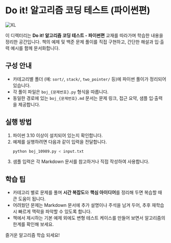 # Do it! 알고리즘 코딩 테스트 (파이썬편)

![XL](https://github.com/user-attachments/assets/2328d36d-851a-4b23-99c7-c958dfd242cf)


이 디렉터리는 **Do it! 알고리즘 코딩 테스트 - 파이썬편** 교재를 따라가며 학습한 내용을 정리한 공간입니다. 책의 예제 및 백준 문제 풀이를 직접 구현하고, 간단한 해설과 입·출력 예시를 함께 문서화합니다.

## 구성 안내
- 카테고리별 폴더 (예: `sort/`, `stack/`, `two_pointer/` 등)에 파이썬 풀이가 정리되어 있습니다.
- 각 풀이 파일은 `boj_{문제번호}.py` 형식을 따릅니다.
- 동일한 경로에 있는 `boj_{문제번호}.md` 문서는 문제 링크, 접근 요약, 샘플 입·출력을 제공합니다.

## 실행 방법
1. 파이썬 3.10 이상이 설치되어 있는지 확인합니다.
2. 예제를 실행하려면 다음과 같이 입력을 전달합니다.
   ```bash
   python boj_10989.py < input.txt
   ```
3. 샘플 입력은 각 Markdown 문서를 참고하거나 직접 작성하여 사용합니다.

## 학습 팁
- 카테고리 별로 문제를 풀며 **시간 복잡도**와 **핵심 아이디어**를 정리해 두면 복습할 때 큰 도움이 됩니다.
- 어려웠던 문제는 Markdown 문서에 추가 설명이나 주석을 남겨 두어, 추후 재학습 시 빠르게 맥락을 파악할 수 있도록 합니다.
- 책에서 제시하는 기본 예제 외에도 변형 테스트 케이스를 만들어 보면서 알고리즘의 한계를 확인해 보세요.

즐거운 알고리즘 학습 되세요!
